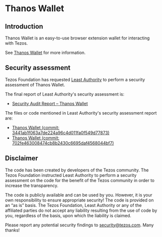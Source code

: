 # Thanos Wallet 
## Introduction 
Thanos Wallet is an easy-to-use browser extension wallet for interacting with Tezos.

See [Thanos Wallet](https://thanoswallet.com) for more information.

## Security assessment
Tezos Foundation has requested [Least Authority](https://leastauthority.com) to perform a security assessment of Thanos Wallet.

The final report of Least Authority's security assessment is: 
- [Security Audit Report – Thanos Wallet](Least%20Authority%20-%20Tezos%20Foundation%20-%20Thanos%20Wallet%20Updated%20Final%20Audit%20Report.pdf)

The files or code mentioned in Least Authority's security assessment report are:
- [Thanos Wallet (commit: 3441ab1f063a7de224a96c4d011fa0f549d77873)](thanos-wallet-3441ab1f063a7de224a96c4d011fa0f549d77873.zip)
- [Thanos Wallet (commit: 702fe463008474cb8b2430c6695daf4568044bf7)](thanos-wallet-702fe463008474cb8b2430c6695daf4568044bf7.zip)

## Disclaimer
The code has been created by developers of the Tezos community. The Tezos Foundation instructed Least Authority to perform a security assessment on the code for the benefit of the Tezos community in order to increase the transparency.

The code is publicly available and can be used by you. However, it is your own responsibility to ensure appropriate security! The code is provided on an “as is” basis. The Tezos Foundation, Least Authority or any of the affiliated parties do not accept any liability resulting from the use of code by you, regardless of the basis, upon which the liability is claimed.

Please report any potential security findings to security@tezos.com. Many thanks!
